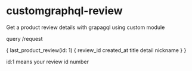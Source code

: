 # customgraphql-review
Get a product review details with grapagql using custom module


query /request

{
  last_product_review(id: 1) {
   review_id
   created_at
   title
   detail
   nickname
  }
}

id:1 means your review id number

